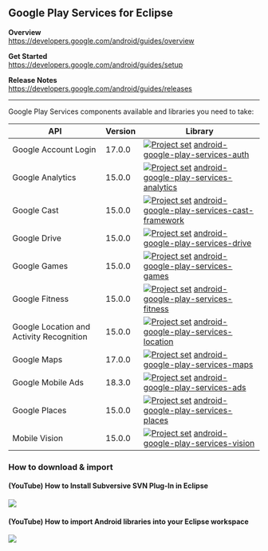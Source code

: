 ## Google Play Services for Eclipse

**Overview**<br/>
https://developers.google.com/android/guides/overview

**Get Started**<br/>
https://developers.google.com/android/guides/setup

**Release Notes**<br/>
https://developers.google.com/android/guides/releases

---

Google Play Services components available and libraries you need to take:

| API                                       | Version | Library |
| ---                                       | ---     | ---     |
| Google Account Login                      | 17.0.0  | [<img src="https://goo.gl/1VmF4W" title="Project set" align="top" />](https://raw.githubusercontent.com/dandar3/android-google-play-services-auth/17.0.0/.projectset)             [android-google-play-services-auth](https://github.com/dandar3/android-google-play-services-auth/tree/17.0.0)                       |
| Google Analytics                          | 15.0.0  | [<img src="https://goo.gl/1VmF4W" title="Project set" align="top" />](https://raw.githubusercontent.com/dandar3/android-google-play-services-analytics/15.0.0/.projectset)        [android-google-play-services-analytics](https://github.com/dandar3/android-google-play-services-analytics/tree/15.0.0)             |
| Google Cast                               | 15.0.0  | [<img src="https://goo.gl/1VmF4W" title="Project set" align="top" />](https://raw.githubusercontent.com/dandar3/android-google-play-services-cast-framework/15.0.0/.projectset)   [android-google-play-services-cast-framework](https://github.com/dandar3/android-google-play-services-cast-framework/tree/15.0.0)   |
| Google Drive                              | 15.0.0  | [<img src="https://goo.gl/1VmF4W" title="Project set" align="top" />](https://raw.githubusercontent.com/dandar3/android-google-play-services-drive/15.0.0/.projectset)            [android-google-play-services-drive](https://github.com/dandar3/android-google-play-services-drive/tree/15.0.0)                     |
| Google Games                              | 15.0.0  | [<img src="https://goo.gl/1VmF4W" title="Project set" align="top" />](https://raw.githubusercontent.com/dandar3/android-google-play-services-games/15.0.0/.projectset)            [android-google-play-services-games](https://github.com/dandar3/android-google-play-services-games/tree/15.0.0)                     |
| Google Fitness                            | 15.0.0  | [<img src="https://goo.gl/1VmF4W" title="Project set" align="top" />](https://raw.githubusercontent.com/dandar3/android-google-play-services-fitness/15.0.0/.projectset)          [android-google-play-services-fitness](https://github.com/dandar3/android-google-play-services-fitness/tree/15.0.0)                 |
| Google Location and Activity Recognition  | 15.0.0  | [<img src="https://goo.gl/1VmF4W" title="Project set" align="top" />](https://raw.githubusercontent.com/dandar3/android-google-play-services-location/15.0.0/.projectset)         [android-google-play-services-location](https://github.com/dandar3/android-google-play-services-location/tree/15.0.0)               |
| Google Maps                               | 17.0.0  | [<img src="https://goo.gl/1VmF4W" title="Project set" align="top" />](https://raw.githubusercontent.com/dandar3/android-google-play-services-maps/17.0.0/.projectset)             [android-google-play-services-maps](https://github.com/dandar3/android-google-play-services-maps/tree/17.0.0)                       |
| Google Mobile Ads                         | 18.3.0  | [<img src="https://goo.gl/1VmF4W" title="Project set" align="top" />](https://raw.githubusercontent.com/dandar3/android-google-play-services-ads/18.3.0/.projectset)              [android-google-play-services-ads](https://github.com/dandar3/android-google-play-services-ads/tree/18.3.0)                         |
| Google Places                             | 15.0.0  | [<img src="https://goo.gl/1VmF4W" title="Project set" align="top" />](https://raw.githubusercontent.com/dandar3/android-google-play-services-places/15.0.0/.projectset)           [android-google-play-services-places](https://github.com/dandar3/android-google-play-services-places/tree/15.0.0)                   |
| Mobile Vision                             | 15.0.0  | [<img src="https://goo.gl/1VmF4W" title="Project set" align="top" />](https://raw.githubusercontent.com/dandar3/android-google-play-services-vision/15.0.0/.projectset)           [android-google-play-services-vision](https://github.com/dandar3/android-google-play-services-vision/tree/15.0.0)                   |

### How to download & import
 
#### (YouTube) How to Install Subversive SVN Plug-In in Eclipse
<a href="http://www.youtube.com/watch?v=04L4rkykWZw" target="_blank"><img src="http://img.youtube.com/vi/04L4rkykWZw/0.jpg" /></a>

#### (YouTube) How to import Android libraries into your Eclipse workspace
<a href="http://www.youtube.com/watch?v=ytRSnjp56tA" target="_blank"><img src="http://img.youtube.com/vi/ytRSnjp56tA/0.jpg" /></a>
